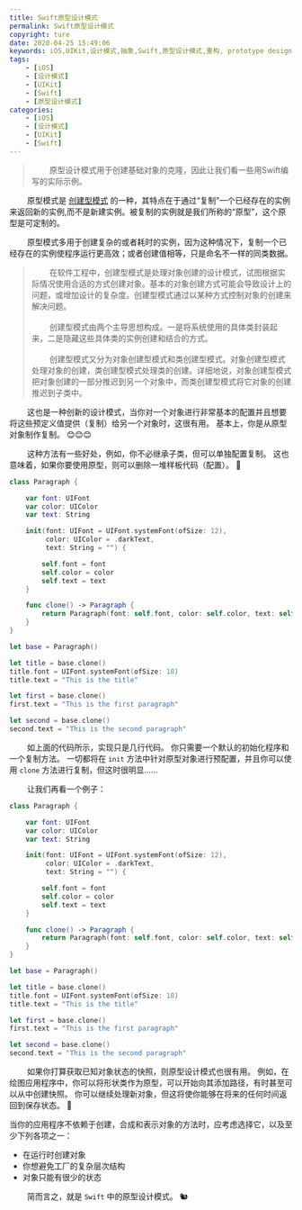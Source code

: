 ```yaml
---
title: Swift原型设计模式
permalink: Swift原型设计模式
copyright: ture
date: 2020-04-25 15:49:06
keywords: iOS,UIKit,设计模式,抽象,Swift,原型设计模式,重构, prototype design pattern
tags:
    - [iOS]
    - [设计模式]
    - [UIKit]
    - [Swift]
    - [原型设计模式]
categories:
    - [iOS]
    - [设计模式]
    - [UIKit]
    - [Swift]
---
```


>&nbsp;&nbsp;&nbsp;&nbsp;&nbsp;&nbsp;&nbsp;&nbsp;原型设计模式用于创建基础对象的克隆，因此让我们看一些用Swift编写的实际示例。

&nbsp;&nbsp;&nbsp;&nbsp;&nbsp;&nbsp;&nbsp;&nbsp;原型模式是 [创建型模式](https://zh.wikipedia.org/wiki/%E5%89%B5%E5%BB%BA%E5%9E%8B%E6%A8%A1%E5%BC%8F "创建型模式") 的一种，其特点在于通过“复制”一个已经存在的实例来返回新的实例,而不是新建实例。被复制的实例就是我们所称的“原型”，这个原型是可定制的。

&nbsp;&nbsp;&nbsp;&nbsp;&nbsp;&nbsp;&nbsp;&nbsp;原型模式多用于创建复杂的或者耗时的实例，因为这种情况下，复制一个已经存在的实例使程序运行更高效；或者创建值相等，只是命名不一样的同类数据。


<!-- more -->

>&nbsp;&nbsp;&nbsp;&nbsp;&nbsp;&nbsp;&nbsp;&nbsp;在软件工程中，创建型模式是处理对象创建的设计模式，试图根据实际情况使用合适的方式创建对象。基本的对象创建方式可能会导致设计上的问题，或增加设计的复杂度。创建型模式通过以某种方式控制对象的创建来解决问题。\
\
&nbsp;&nbsp;&nbsp;&nbsp;&nbsp;&nbsp;&nbsp;&nbsp;创建型模式由两个主导思想构成。一是将系统使用的具体类封装起来，二是隐藏这些具体类的实例创建和结合的方式。\
\
&nbsp;&nbsp;&nbsp;&nbsp;&nbsp;&nbsp;&nbsp;&nbsp;创建型模式又分为对象创建型模式和类创建型模式。对象创建型模式处理对象的创建，类创建型模式处理类的创建。详细地说，对象创建型模式把对象创建的一部分推迟到另一个对象中，而类创建型模式将它对象的创建推迟到子类中。

&nbsp;&nbsp;&nbsp;&nbsp;&nbsp;&nbsp;&nbsp;&nbsp;这也是一种创新的设计模式，当你对一个对象进行非常基本的配置并且想要将这些预定义值提供（复制）给另一个对象时，这很有用。 基本上，你是从原型对象制作复制。 😊😊😊

&nbsp;&nbsp;&nbsp;&nbsp;&nbsp;&nbsp;&nbsp;&nbsp;这种方法有一些好处，例如，你不必继承子类，但可以单独配置复制。 这也意味着，如果你要使用原型，则可以删除一堆样板代码（配置）。 🤔

``` Swift
class Paragraph {

    var font: UIFont
    var color: UIColor
    var text: String

    init(font: UIFont = UIFont.systemFont(ofSize: 12),
         color: UIColor = .darkText,
         text: String = "") {

        self.font = font
        self.color = color
        self.text = text
    }

    func clone() -> Paragraph {
        return Paragraph(font: self.font, color: self.color, text: self.text)
    }
}

let base = Paragraph()

let title = base.clone()
title.font = UIFont.systemFont(ofSize: 18)
title.text = "This is the title"

let first = base.clone()
first.text = "This is the first paragraph"

let second = base.clone()
second.text = "This is the second paragraph"
```

&nbsp;&nbsp;&nbsp;&nbsp;&nbsp;&nbsp;&nbsp;&nbsp;如上面的代码所示，实现只是几行代码。 你只需要一个默认的初始化程序和一个复制方法。 一切都将在 ```init``` 方法中针对原型对象进行预配置，并且你可以使用 ```clone``` 方法进行复制，但这时很明显……

&nbsp;&nbsp;&nbsp;&nbsp;&nbsp;&nbsp;&nbsp;&nbsp;让我们再看一个例子：

``` Swift
class Paragraph {

    var font: UIFont
    var color: UIColor
    var text: String

    init(font: UIFont = UIFont.systemFont(ofSize: 12),
         color: UIColor = .darkText,
         text: String = "") {

        self.font = font
        self.color = color
        self.text = text
    }

    func clone() -> Paragraph {
        return Paragraph(font: self.font, color: self.color, text: self.text)
    }
}

let base = Paragraph()

let title = base.clone()
title.font = UIFont.systemFont(ofSize: 18)
title.text = "This is the title"

let first = base.clone()
first.text = "This is the first paragraph"

let second = base.clone()
second.text = "This is the second paragraph"
```

&nbsp;&nbsp;&nbsp;&nbsp;&nbsp;&nbsp;&nbsp;&nbsp;如果你打算获取已知对象状态的快照，则原型设计模式也很有用。 例如，在绘图应用程序中，你可以将形状类作为原型，可以开始向其添加路径，有时甚至可以从中创建快照。 你可以继续处理新对象，但这将使你能够在将来的任何时间返回到保存状态。 🎉

当你的应用程序不依赖于创建，合成和表示对象的方法时，应考虑选择它，以及至少下列各项之一：
+ 在运行时创建对象
+ 你想避免工厂的复杂层次结构
+ 对象只能有很少的状态

&nbsp;&nbsp;&nbsp;&nbsp;&nbsp;&nbsp;&nbsp;&nbsp;简而言之，就是 ```Swift``` 中的原型设计模式。 🐿